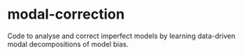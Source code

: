 # modal-correction
Code to analyse and correct imperfect models by learning data-driven modal decompositions of model bias.
